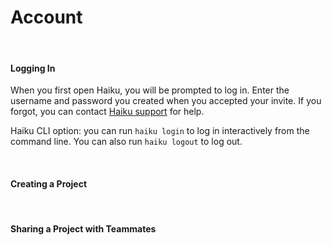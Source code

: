 
# Account

<br>

#### Logging In

When you first open Haiku, you will be prompted to log in.  Enter the username and password you created when you accepted your invite.  If you forgot, you can contact [Haiku support](mailto:support@haiku.ai) for help.

Haiku CLI option:  you can run `haiku login` to log in interactively from the command line.  You can also run `haiku logout` to log out.

<br>

#### Creating a Project



<br>

#### Sharing a Project with Teammates



